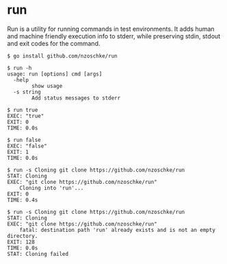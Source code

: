 # run

Run is a utility for running commands in test environments. It adds human and machine friendly execution info to stderr, while preserving stdin, stdout and exit codes for the command.

```console
$ go install github.com/nzoschke/run

$ run -h
usage: run [options] cmd [args]
  -help
    	show usage
  -s string
    	Add status messages to stderr

$ run true
EXEC: "true"
EXIT: 0
TIME: 0.0s

$ run false
EXEC: "false"
EXIT: 1
TIME: 0.0s

$ run -s Cloning git clone https://github.com/nzoschke/run
STAT: Cloning
EXEC: "git clone https://github.com/nzoschke/run"
    Cloning into 'run'...
EXIT: 0
TIME: 0.4s

$ run -s Cloning git clone https://github.com/nzoschke/run
STAT: Cloning
EXEC: "git clone https://github.com/nzoschke/run"
    fatal: destination path 'run' already exists and is not an empty directory.
EXIT: 128
TIME: 0.0s
STAT: Cloning failed
```